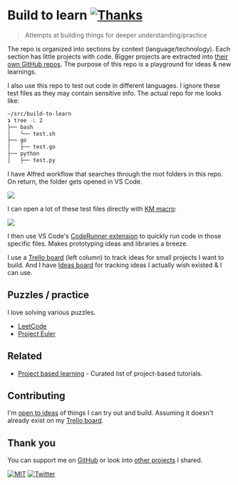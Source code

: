 # Build to learn [![Thanks](http://bit.ly/saythankss)](https://github.com/sponsors/nikitavoloboev)

> Attempts at building things for deeper understanding/practice

The repo is organized into sections by context (language/technology). Each section has little projects with code. Bigger projects are extracted into [their own GitHub repos](https://wiki.nikitavoloboev.xyz/sharing/my-github). The purpose of this repo is a playground for ideas & new learnings.

I also use this repo to test out code in different languages. I ignore these test files as they may contain sensitive info. The actual repo for me looks like:

```bash
~/src/build-to-learn
❯ tree -L 2
├── bash
│   └── test.sh
├── go
│   ├── test.go
├── python
│   ├── test.py
```

I have Alfred workflow that searches through the root folders in this repo. On return, the folder gets opened in VS Code.

![](https://i.imgur.com/rm04gCe.png)

I can open a lot of these test files directly with [KM macro](https://wiki.nikitavoloboev.xyz/macOS/apps/keyboard-maestro/km-macros):

![](https://i.imgur.com/zYEFk6M.png)

I then use VS Code's [CodeRunner extension](https://github.com/formulahendry/vscode-code-runner) to quickly run code in those specific files. Makes prototyping ideas and libraries a breeze.

I use a [Trello board](https://trello.com/b/alB1ryRP) (left column) to track ideas for small projects I want to build. And I have [Ideas board](https://trello.com/b/alB1ryRP) for tracking ideas I actually wish existed & I can use.

## Puzzles / practice

I love solving various puzzles.

- [LeetCode](https://github.com/nikitavoloboev/leetcode)
- [Project Euler](https://github.com/nikitavoloboev/euler)

## Related

- [Project based learning](https://github.com/tuvtran/project-based-learning#readme) - Curated list of project-based tutorials.

## Contributing

I'm [open to ideas](../../issues/new) of things I can try out and build. Assuming it doesn't already exist on my [Trello board](https://trello.com/b/alB1ryRP).

## Thank you

You can support me on [GitHub](https://github.com/sponsors/nikitavoloboev) or look into [other projects](https://nikitavoloboev.xyz/projects) I shared.

[![MIT](https://bit.ly/mitbadge)](LICENSE) [![Twitter](http://bit.ly/nikitatweet)](https://twitter.com/nikitavoloboev)
